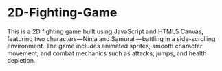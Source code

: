 # 2D-Fighting-Game
This is a 2D fighting game built using JavaScript and HTML5 Canvas, featuring two characters—Ninja and Samurai —battling in a side-scrolling environment. The game includes animated sprites, smooth character movement, and combat mechanics such as attacks, jumps, and health depletion. 
